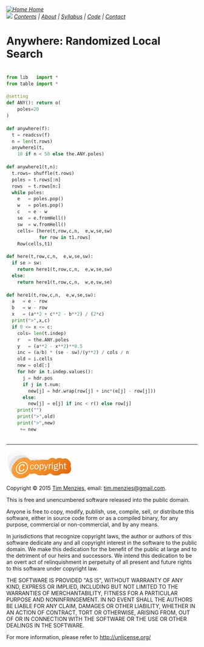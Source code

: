 
<em>[![Home](https://raw.githubusercontent.com/txt/mase/master/img/home.png) Home](https://github.com/txt/mase/blob/master/README.md)   
[<img width=900 src="https://raw.githubusercontent.com/txt/mase/master/img/banner.png">](https://github.com/txt/mase/blob/master/README.md)
[Contents](https://github.com/txt/mase/blob/master/TOC.md) | [About](https://github.com/txt/mase/blob/master/ABOUT.md) | [Syllabus](https://github.com/txt/mase/blob/master/SYLLABUS.md) | [Code](https://github.com/txt/mase/tree/master/src) | [Contact](http://menzies.us)</em>



# Anywhere: Randomized Local Search

````python

from lib   import *
from table import *

@setting
def ANY(): return o(
    poles=20
)

def anywhere(f):
  t = readcsv(f)
  n = len(t.rows)
  anywhere1(t,
    10 if n < 50 else the.ANY.poles)

def anywhere1(t,n):
  t.rows= shuffle(t.rows)
  poles = t.rows[:n]
  rows  = t.rows[n:]
  while poles:
    e   = poles.pop()
    w   = poles.pop()
    c   = e - w
    se  = e.fromHell()
    sw  = w.fromHell()
    cells= [here(t,row,c,n,  e,w,se,sw)
            for row in t1.rows]
    Row(cells,t1)
    
def here(t,row,c,n,  e,w,se,sw):
  if se > sw:
    return here1(t,row,c,n,  e,w,se,sw)
  else:
    return here1(t,row,c,n,  w,e,sw,se)

def here1(t,row,c,n,  e,w,se,sw):
  a   = e - row
  b   = w - row
  x   = (a**2 + c**2 - b**2) / (2*c)
  print(">",x,c)
  if 0 <= x <= c:
    cols= len(t.indep)
    r   = the.ANY.poles
    y   = (a**2 - x**2)**0.5
    inc = (a/b) * (se - sw)/(y**2) / cols / n
    old = i.cells
    new = old[:]
    for hdr in t.indep.values():
      j = hdr.pos
      if j in t.num:
        new[j] = hdr.wrap(row[j] + inc*(e[j] - row[j]))
      else:
        new[j] = e[j] if inc < r() else row[j]
    print("")
    print(">",old)
    print(">",new)
     += new 
    
````

__________


![lic](img/license.png)

Copyright © 2015 [Tim Menzies](http://menzies.us), email: <tim.menzies@gmail.com>.

This is free and unencumbered software released into the public domain.

Anyone is free to copy, modify, publish, use, compile, sell, or
distribute this software, either in source code form or as a compiled
binary, for any purpose, commercial or non-commercial, and by any
means.

In jurisdictions that recognize copyright laws, the author or authors
of this software dedicate any and all copyright interest in the
software to the public domain. We make this dedication for the benefit
of the public at large and to the detriment of our heirs and
successors. We intend this dedication to be an overt act of
relinquishment in perpetuity of all present and future rights to this
software under copyright law.

THE SOFTWARE IS PROVIDED "AS IS", WITHOUT WARRANTY OF ANY KIND,
EXPRESS OR IMPLIED, INCLUDING BUT NOT LIMITED TO THE WARRANTIES OF
MERCHANTABILITY, FITNESS FOR A PARTICULAR PURPOSE AND NONINFRINGEMENT.
IN NO EVENT SHALL THE AUTHORS BE LIABLE FOR ANY CLAIM, DAMAGES OR
OTHER LIABILITY, WHETHER IN AN ACTION OF CONTRACT, TORT OR OTHERWISE,
ARISING FROM, OUT OF OR IN CONNECTION WITH THE SOFTWARE OR THE USE OR
OTHER DEALINGS IN THE SOFTWARE.

For more information, please refer to <http://unlicense.org/>

